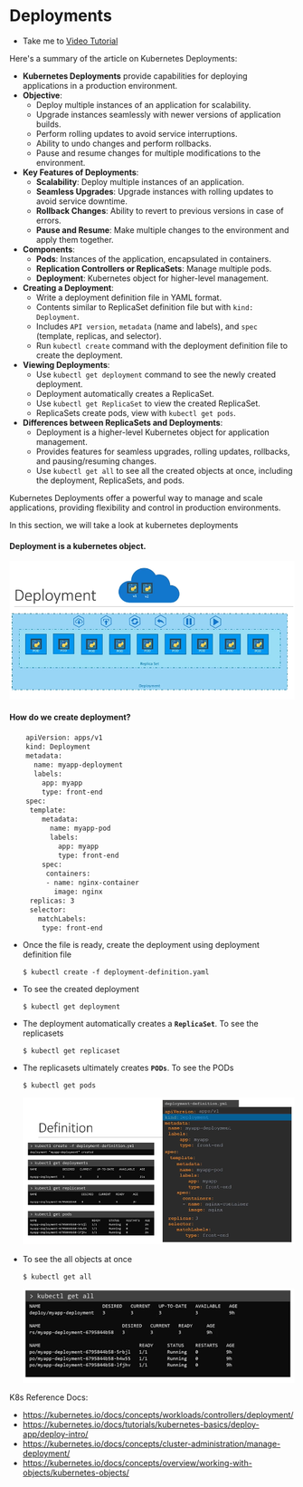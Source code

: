 # Deployments
  - Take me to [Video Tutorial](https://kodekloud.com/topic/deployments-3/)

Here's a summary of the article on Kubernetes Deployments:

- **Kubernetes Deployments** provide capabilities for deploying applications in a production environment.
- **Objective**:
  - Deploy multiple instances of an application for scalability.
  - Upgrade instances seamlessly with newer versions of application builds.
  - Perform rolling updates to avoid service interruptions.
  - Ability to undo changes and perform rollbacks.
  - Pause and resume changes for multiple modifications to the environment.
- **Key Features of Deployments**:
  - **Scalability**: Deploy multiple instances of an application.
  - **Seamless Upgrades**: Upgrade instances with rolling updates to avoid service downtime.
  - **Rollback Changes**: Ability to revert to previous versions in case of errors.
  - **Pause and Resume**: Make multiple changes to the environment and apply them together.
- **Components**:
  - **Pods**: Instances of the application, encapsulated in containers.
  - **Replication Controllers or ReplicaSets**: Manage multiple pods.
  - **Deployment**: Kubernetes object for higher-level management.
- **Creating a Deployment**:
  - Write a deployment definition file in YAML format.
  - Contents similar to ReplicaSet definition file but with `kind: Deployment`.
  - Includes `API version`, `metadata` (name and labels), and `spec` (template, replicas, and selector).
  - Run `kubectl create` command with the deployment definition file to create the deployment.
- **Viewing Deployments**:
  - Use `kubectl get deployment` command to see the newly created deployment.
  - Deployment automatically creates a ReplicaSet.
  - Use `kubectl get ReplicaSet` to view the created ReplicaSet.
  - ReplicaSets create pods, view with `kubectl get pods`.
- **Differences between ReplicaSets and Deployments**:
  - Deployment is a higher-level Kubernetes object for application management.
  - Provides features for seamless upgrades, rolling updates, rollbacks, and pausing/resuming changes.
  - Use `kubectl get all` to see all the created objects at once, including the deployment, ReplicaSets, and pods.

Kubernetes Deployments offer a powerful way to manage and scale applications, providing flexibility and control in production environments.





In this section, we will take a look at kubernetes deployments

#### Deployment is a kubernetes object. 
  
 ![deployment](../../images/deployment.PNG)
  
#### How do we create deployment?

```
    apiVersion: apps/v1
    kind: Deployment
    metadata:
      name: myapp-deployment
      labels:
        app: myapp
        type: front-end
    spec:
     template:
        metadata:
          name: myapp-pod
          labels:
            app: myapp
            type: front-end
        spec:
         containers:
         - name: nginx-container
           image: nginx
     replicas: 3
     selector:
       matchLabels:
        type: front-end
 ```
- Once the file is ready, create the deployment using deployment definition file
  ```
  $ kubectl create -f deployment-definition.yaml
  ```
- To see the created deployment
  ```
  $ kubectl get deployment
  ```
- The deployment automatically creates a **`ReplicaSet`**. To see the replicasets
  ```
  $ kubectl get replicaset
  ```
- The replicasets ultimately creates **`PODs`**. To see the PODs
  ```
  $ kubectl get pods
  ```
    
  ![deployment1](../../images/deployment1.PNG)
  
- To see the all objects at once
  ```
  $ kubectl get all
  ```
  ![deployment2](../../images/deployment2.PNG)
  
K8s Reference Docs:
- https://kubernetes.io/docs/concepts/workloads/controllers/deployment/
- https://kubernetes.io/docs/tutorials/kubernetes-basics/deploy-app/deploy-intro/
- https://kubernetes.io/docs/concepts/cluster-administration/manage-deployment/
- https://kubernetes.io/docs/concepts/overview/working-with-objects/kubernetes-objects/
